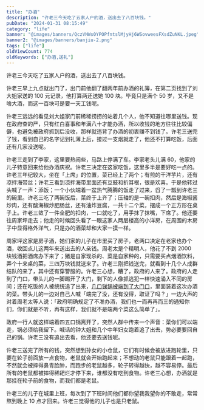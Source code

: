 ```yaml
---
title: "办酒"
description: "许老三今天吃了五家人户的酒，送出去了八百块钱。"
pubDate: "2024-01-31 08:15:49"
category: "life"
banner: "@images/banners/QczVNWs0YPOPfntslMjyHj6WSovweesFXsdZuNKL.jpeg"
banner2: "@images/banners/banjiu-2.png"
tags: ["life"]
oldViewCount: 774
oldKeywords: ["办酒,送礼"]
---
```


许老三今天吃了五家人户的酒，送出去了八百块钱。

许老三早上九点就出门了，出门前他翻了翻两年前办酒的礼簿，在第二页找到了刘大姐家送的 100 元记录，他打算两还送她 100 块。毕竟只是满个 50 岁，又不是啥大酒，而这一百块可是要一天工钱呢。

许老三远远的看见刘大姐家门前稀稀捞捞的站着几个人，他不知道往哪里送钱。现在政府查的严，只有红白喜事和年满八十才能办酒，所以收钱的地方往往比较偏僻，也避免被政府抓到后没收，那样就违背了办酒的初衷赚不到钱了。许老三送完了钱，看到自己的名字记到礼薄上后，接过一支烟就走了，他还不打算吃饭，后面还有几家没送呢。

许老三走到了李家，这里要热闹些，马路上停满了车。李家老头儿满 60，他家的儿子特意回来给他办酒庆祝。许老三决定在这家吃饭，这里多半是要好吃一点的。许老三年纪较大，坐在「上席」的位置，菜已经上了两个；有煎的干洋芋片，还有凉拌海带丝；许老三看到凉拌海带里面还有豆豉和折耳根，很是欢喜。于是他转过头喊了一声：添饭；一个小伙端着一盆热气腾腾的饭走了过来，舀了一瓢到许老三的碗里。许老三吃了两碗饭后，菜终于上齐了；压轴的是一碗扣肉，然后是海椒酱炒肉，还有酸海椒炒肥肠丝，还有油炸豆腐，一共十二个菜，摆成一个正方形在桌子上。许老三敛了一件全肥的扣肉，一口就吃了，用手抹了抹嘴，下席了。他还要往周家坪走去；他走的时候回头看了一眼这家人两层楼高的小洋房，在周围的木房子中显得格外洋气，只是办的酒菜却和大家一摸一样。

周家坪这家是房子酒，她们家的儿子在市里买了房子，老两口决定在老家也办个酒，收回点儿这两年来送出去的人亲钱。周老太是个精明人，他花了不到 2000 块钱酒把酒席办下来了；猪是自家现杀的、菜是自家种的，只需要买点烟酒饮料，弄个十来桌的菜，三四万块钱就送来了。许老三刚把钱送完，就看到十几个人成群结队的来了，其中还有穿警服的。许老三心想，糟了，政府的人来了。政府的人走到了门口，带头儿的一脚踢开了大门，剩下的人像抓逃犯一样快速涌入不同的房间；还在吃饭的人被统统追了出来，[几口锑锅被端到了大门口](https://x.com/godruoyi/status/1751086997727563983?s=20)，里面装着这次办酒的菜。带头儿的一边对自己人喊「端完了没，还有没得，取证了吗？」一边大声的对着周老太等人说：「政府明确规定了不准办酒，我们也一而再再而三的通知你们，你们就是不听，再有这样，我们就不是端两个菜这么简单了」。

政府一行人就这样端着四五口锅离开了，突然人群中传来一个声音：菜你们可以端走，锅必须给我留下。喊话的钟大姐和几个中年妇女跑着追了出去，势必要要回自己的锅。许老三没有追出去看，他还要去送钱呢。

许老三送完了所有的钱，突然想到孙女的小仓鼠，它们有时候会被放进跑轮里，只要在轮子前面放一点食物，老鼠就会开始跑起来；不想动的老鼠只能跟着一起跑，不然就会被摔得鼻青脸肿，而跑步的老鼠越多，轮子转得越快，越不容易停。最后所有的老鼠都被摔得稀耙烂才停下来，谁都没有吃到食物。许老三心想，办酒就是那挂在轮子前的食物，而我们都是老鼠。

许老三的儿子在城里上班，每次到了下班时间他们都你望我我望你的不敢走，常常熬到晚上 10 点才回来。许老三觉得他的儿子也是只老鼠。
